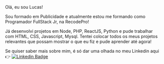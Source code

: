 Olá, eu sou Lucas!

Sou formado em Publicidade e atualmente estou me formando como Programador FullStack Jr, na RecodePro!

Já desenvolvi projetos em Node, PHP, ReactJS, Python e pude trabalhar com HTML, CSS, Javascript, Mysql.
Tentei colocar todos os meus projetos relevantes que possam mostrar o que eu fiz e pude aprender até agora!

Se quiser saber mais sobre mim, é só dar uma olhada no meu Linkedin aqui   :point_right:   [![Linkedin Badge](https://img.shields.io/badge/-LinkedIn-blue?style=flat-square&logo=Linkedin&logoColor=white&link=https://www.linkedin.com/in/lucas-xavier-clain-de-abreu/)](https://www.linkedin.com/in/lucas-xavier-clain-de-abreu/)
